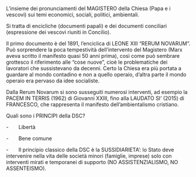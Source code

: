  

L’insieme dei pronunciamenti del MAGISTERO della Chiesa (Papa e i vescovi) sui temi economici, sociali, politici, ambientali.

Si tratta di encicliche (documenti papali) e dei documenti conciliari (espressione dei vescovi riuniti in Concilio).

Il primo documento è del 1891, l’enciclica di LEONE XIII “RERUM NOVARUM”. Può sorprendere la poca tempestività dell’intervento del Magistero (Marx aveva scritto il manifesto quasi 50 anni prima), così come può sembrare grottesco il riferimento alle “cose nuove”, cioè le problematiche dei lavoratori che sussistevano da decenni. Certo la Chiesa era più portata a guardare al mondo contadino e non a quello operaio, d’altra parte il mondo operaio era pervaso da idee socialiste.

Dalla Rerum Novarum si sono susseguiti numerosi interventi, ad esempio la PACEM IN TERRIS (1962) di Giovanni XXIII, fino alla LAUDATO SI’ (2015) di FRANCESCO, che rappresenta il manifesto dell’ambientalismo cristiano.

Quali sono i PRINCIPI della DSC?

-       Libertà

-       Bene comune

-       Il principio classico della DSC è la SUSSIDIARIETA’: lo Stato deve intervenire nella vita delle società minori (famiglie, imprese) solo con interventi mirati e temporanei di supporto (NO ASSISTENZIALISMO, NO ASSENTEISMO).